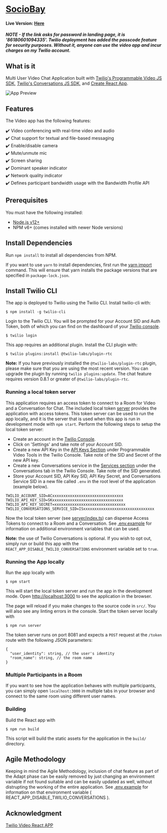 # [SocioBay](https://video-app-0109-4335-dev.twil.io?passcode=86180601094335)

#### Live Version: [Here](https://video-app-0109-4335-dev.twil.io?passcode=86180601094335)

##### NOTE - If the link asks for password in landing page, it is '86180601094335'. Twilio deployment has added the passcode feature for security purposes. Without it, anyone can use the video app and incur charges on my Twilio account.

## What is it

Multi User Video Chat Application built with [Twilio's Programmable Video JS SDK](https://github.com/twilio/twilio-video.js), [Twilio's Conversations JS SDK](https://www.npmjs.com/package/@twilio/conversations), and [Create React App](https://github.com/facebook/create-react-app).

![App Preview](https://user-images.githubusercontent.com/12685223/94631109-cfca1c80-0284-11eb-8b72-c97276cf34e4.png)

## Features

The Video app has the following features:

:heavy_check_mark: Video conferencing with real-time video and audio\
:heavy_check_mark: Chat support for textual and file-based messaging\
:heavy_check_mark: Enable/disable camera\
:heavy_check_mark: Mute/unmute mic\
:heavy_check_mark: Screen sharing\
:heavy_check_mark: Dominant speaker indicator\
:heavy_check_mark: Network quality indicator\
:heavy_check_mark: Defines participant bandwidth usage with the Bandwidth Profile API

## Prerequisites

You must have the following installed:

- [Node.js v12+](https://nodejs.org/en/download/)
- NPM v6+ (comes installed with newer Node versions)

## Install Dependencies

Run `npm install` to install all dependencies from NPM.

If you want to use `yarn` to install dependencies, first run the [yarn import](https://classic.yarnpkg.com/en/docs/cli/import/) command. This will ensure that yarn installs the package versions that are specified in `package-lock.json`.

## Install Twilio CLI

The app is deployed to Twilio using the Twilio CLI. Install twilio-cli with:

    $ npm install -g twilio-cli

Login to the Twilio CLI. You will be prompted for your Account SID and Auth Token, both of which you can find on the dashboard of your [Twilio console](https://twilio.com/console).

    $ twilio login

This app requires an additional plugin. Install the CLI plugin with:

    $ twilio plugins:install @twilio-labs/plugin-rtc

**Note:** If you have previously installed the `@twilio-labs/plugin-rtc` plugin, please make sure that you are using the most recent version. You can upgrade the plugin by running `twilio plugins:update`. The chat feature requires version 0.8.1 or greater of `@twilio-labs/plugin-rtc`.

### Running a local token server

This application requires an access token to connect to a Room for Video and a Conversation for Chat. The included local token [server](server/index.ts) provides the application with access tokens. This token server can be used to run the app locally, and it is the server that is used when this app is run in development mode with `npm start`. Perform the following steps to setup the local token server:

- Create an account in the [Twilio Console](https://www.twilio.com/console).
- Click on 'Settings' and take note of your Account SID.
- Create a new API Key in the [API Keys Section](https://www.twilio.com/console/video/project/api-keys) under Programmable Video Tools in the Twilio Console. Take note of the SID and Secret of the new API key.
- Create a new Conversations service in the [Services section](https://www.twilio.com/console/conversations/services) under the Conversations tab in the Twilio Console. Take note of the SID generated.
- Store your Account SID, API Key SID, API Key Secret, and Conversations Service SID in a new file called `.env` in the root level of the application (example below).

```
TWILIO_ACCOUNT_SID=ACxxxxxxxxxxxxxxxxxxxxxxxxxxxxxxxx
TWILIO_API_KEY_SID=SKxxxxxxxxxxxxxxxxxxxxxxxxxxxxxxxx
TWILIO_API_KEY_SECRET=xxxxxxxxxxxxxxxxxxxxxxxxxxxxxxxx
TWILIO_CONVERSATIONS_SERVICE_SID=ISxxxxxxxxxxxxxxxxxxxxxxxxxxxxxxxx
```

Now the local token server (see [server/index.ts](server/index.ts)) can dispense Access Tokens to connect to a Room and a Conversation. See [.env.example](.env.example) for information on additional environment variables that can be used.

**Note:** the use of Twilio Conversations is optional. If you wish to opt out, simply run or build this app with the `REACT_APP_DISABLE_TWILIO_CONVERSATIONS` environment variable set to `true`.

### Running the App locally

Run the app locally with

    $ npm start

This will start the local token server and run the app in the development mode. Open [http://localhost:3000](http://localhost:3000) to see the application in the browser.

The page will reload if you make changes to the source code in `src/`.
You will also see any linting errors in the console. Start the token server locally with

    $ npm run server

The token server runs on port 8081 and expects a `POST` request at the `/token` route with the following JSON parameters:

```
{
  "user_identity": string, // the user's identity
  "room_name": string, // the room name
}
```

### Multiple Participants in a Room

If you want to see how the application behaves with multiple participants, you can simply open `localhost:3000` in multiple tabs in your browser and connect to the same room using different user names.

### Building

Build the React app with

    $ npm run build

This script will build the static assets for the application in the `build/` directory.

## Agile Methodology

Keeping in mind the Agile Methodology, inclusion of chat feature as part of the Adapt phase can be easily removed by just changing an environment variable if not found suitable and can be easily updated as well, without distrupting the working of the entire application. See [.env.example](.env.example) for information on that environment variable ( REACT_APP_DISABLE_TWILIO_CONVERSATIONS ).

## Acknowledgment

[Twilio Video React APP](https://github.com/twilio/twilio-video-app-react)
